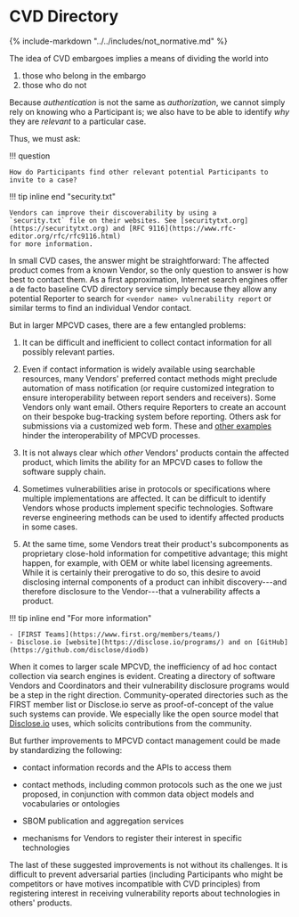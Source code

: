 # CVD Directory

{% include-markdown "../../includes/not_normative.md" %}

The idea of CVD embargoes implies a means of dividing the world into 

1. those who belong in the embargo 
2. those who do not

Because _authentication_ is not the same as _authorization_, we cannot simply rely on knowing who a Participant
is; we also have to be able to identify *why* they are *relevant* to a particular case.

Thus, we must ask: 

!!! question 

    How do Participants find other relevant potential Participants to invite to a case?

!!! tip inline end "security.txt"

    Vendors can improve their discoverability by using a
    `security.txt` file on their websites. See [securitytxt.org](https://securitytxt.org) and [RFC 9116](https://www.rfc-editor.org/rfc/rfc9116.html)
    for more information.

In small CVD cases, the answer might be straightforward: The affected product comes from a known Vendor,
so the only question to answer is how best to contact them.
As a first approximation, Internet search engines offer a de facto baseline CVD directory service simply because they
allow any potential Reporter to search for `<vendor name> vulnerability report` or similar terms to find an
individual Vendor contact.

But in larger MPCVD cases, there are a few entangled
problems:

1.  It can be difficult and inefficient to collect contact information
    for all possibly relevant parties.

2.  Even if contact information is widely available using searchable
    resources, many Vendors' preferred contact methods might preclude
    automation of mass notification (or require customized integration
    to ensure interoperability between report senders and receivers).
    Some Vendors only want email. Others require Reporters to create an
    account on their bespoke bug-tracking system before reporting.
    Others ask for submissions via a customized web form. These and [other examples](https://vuls.cert.org/confluence/display/CVD/4.2+Reporting)
    hinder the interoperability of MPCVD processes.

3.  It is not always clear which *other* Vendors' products contain the
    affected product, which limits the ability for an MPCVD cases to follow the software
    supply chain.

4.  Sometimes vulnerabilities arise in protocols or specifications where
    multiple implementations are affected. It can be difficult to
    identify Vendors whose products implement specific technologies.
    Software reverse engineering methods can be used to identify
    affected products in some cases.

5.  At the same time, some Vendors treat their product's subcomponents
    as proprietary close-hold information for competitive advantage;
    this might happen, for example, with OEM or white label licensing agreements.
    While it is certainly their prerogative to do so, this desire to
    avoid disclosing internal components of a product can inhibit
    discovery---and therefore disclosure to the Vendor---that a
    vulnerability affects a product.


!!! tip inline end "For more information"

    - [FIRST Teams](https://www.first.org/members/teams/)
    - Disclose.io [website](https://disclose.io/programs/) and on [GitHub](https://github.com/disclose/diodb)

When it comes to larger scale MPCVD, the inefficiency of ad hoc contact
collection via search engines is evident. Creating a directory of
software Vendors and Coordinators and their vulnerability disclosure
programs would be a step in the right direction. Community-operated
directories such as the FIRST member list or Disclose.io serve as
proof-of-concept of the value such systems can provide. We
especially like the open source model that [Disclose.io](https://disclose.io/) uses, which
solicits contributions from the community.

But further improvements to MPCVD contact management could be made by
standardizing the following:

-   contact information records and the APIs to access them

-   contact methods, including common protocols such as the one we just
    proposed, in conjunction with common data object models and
    vocabularies or ontologies

-   SBOM publication and aggregation services

-   mechanisms for Vendors to register their interest in specific
    technologies

The last of these suggested improvements is not without its challenges.
It is difficult to prevent adversarial parties (including Participants
who might be competitors or have motives incompatible with
CVD principles) from registering interest in receiving vulnerability reports about
technologies in others' products.
